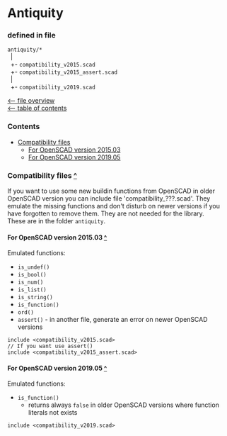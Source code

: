 Antiquity
=========

### defined in file
`antiquity/*`\
` `|\
` `+- `compatibility_v2015.scad`\
` `+- `compatibility_v2015_assert.scad`\
` `|\
` `+- `compatibility_v2019.scad`

[<-- file overview](file_overview.md)\
[<-- table of contents](contents.md)

### Contents
[contents]: #contents "Up to Contents"
- [Compatibility files](#compatibility-files-)
  - [For OpenSCAD version 2015.03](#for-openscad-version-201503-)
  - [For OpenSCAD version 2019.05](#for-openscad-version-201905-)


### Compatibility files [^][contents]

If you want to use some new buildin functions from OpenSCAD in older OpenSCAD version
you can include file 'compatibility_???.scad'.
They emulate the missing functions
and don't disturb on newer versions if you have forgotten to remove them.
They are not needed for the library.\
These are in the folder `antiquity`.

#### For OpenSCAD version 2015.03 [^][contents]
Emulated functions:
- `is_undef()`
- `is_bool()`
- `is_num()`
- `is_list()`
- `is_string()`
- `is_function()`
- `ord()`
- `assert()` - in another file, generate an error on newer OpenSCAD versions

```OpenSCAD
include <compatibility_v2015.scad>
// If you want use assert()
include <compatibility_v2015_assert.scad>
```

#### For OpenSCAD version 2019.05 [^][contents]
Emulated functions:
- `is_function()`
  - returns always `false` in older OpenSCAD versions
    where function literals not exists

```OpenSCAD
include <compatibility_v2019.scad>
```
